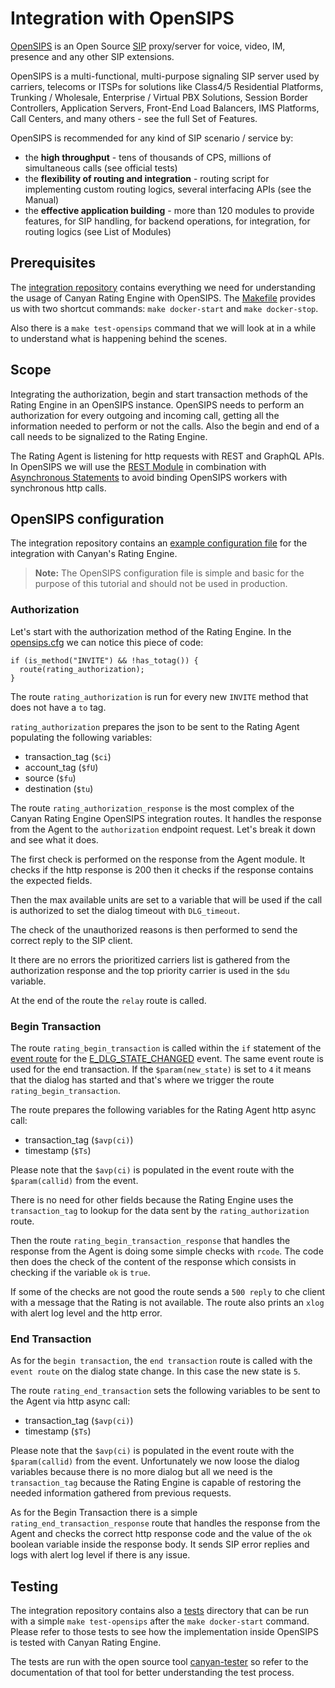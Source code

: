 # Integration with OpenSIPS

[OpenSIPS](https://www.opensips.org/) is an Open Source [SIP](https://www.ietf.org/rfc/rfc3261.txt) proxy/server for voice, video, IM, presence and any other SIP extensions.

OpenSIPS is a multi-functional, multi-purpose signaling SIP server used by carriers, telecoms or ITSPs for solutions like Class4/5 Residential Platforms, Trunking / Wholesale, Enterprise / Virtual PBX Solutions, Session Border Controllers, Application Servers, Front-End Load Balancers, IMS Platforms, Call Centers, and many others - see the full Set of Features.

OpenSIPS is recommended for any kind of SIP scenario / service by:
* the **high throughput** - tens of thousands of CPS, millions of ‏simultaneous calls (see official tests)
* the **flexibility of routing and integration** - routing script for implementing custom routing logics, several interfacing APIs (see the Manual)
* the **effective application building** - more than 120 modules to provide features, for SIP handling, for backend operations, for integration, for routing logics (see List of Modules)


## Prerequisites

The [integration repository](https://github.com/canyanio/rating-integration) contains everything we need for understanding the usage of Canyan Rating Engine with OpenSIPS.
The [Makefile](https://github.com/canyanio/rating-integration/blob/master/Makefile) provides us with two shortcut commands:
`make docker-start` and `make docker-stop`.

Also there is a `make test-opensips` command that we will look at in a while to understand what is happening behind the scenes.

## Scope

Integrating the authorization, begin and start transaction methods of the Rating Engine in an OpenSIPS instance.
OpenSIPS needs to perform an authorization for every outgoing and incoming call, getting all the information needed to perform or not the calls. Also the begin and end of a call needs to be signalized to the Rating Engine.

The Rating Agent is listening for http requests with REST and GraphQL APIs. In OpenSIPS we will use the [REST Module](https://opensips.org/docs/modules/3.0.x/rest_client.html) in combination with [Asynchronous Statements](https://www.opensips.org/Documentation/Script-Async-3-0) to avoid binding OpenSIPS workers with synchronous http calls.


## OpenSIPS configuration

The integration repository contains an [example configuration file](https://github.com/canyanio/rating-integration/blob/master/conf/opensips/rating.cfg) for the integration with Canyan's Rating Engine.

>**Note:** The OpenSIPS configuration file is simple and basic for the purpose 
> of this tutorial and should not be used in production.


### Authorization

Let's start with the authorization method of the Rating Engine.
In the [opensips.cfg](https://github.com/canyanio/rating-integration/blob/master/conf/opensips/opensips.cfg) we can notice this piece of code:
```
if (is_method("INVITE") && !has_totag()) {
  route(rating_authorization);
}
```
The route `rating_authorization` is run for every new `INVITE` method that does not have a `to` tag.

`rating_authorization` prepares the json to be sent to the Rating Agent populating the following variables:

* transaction_tag (`$ci`)
* account_tag (`$fU`)
* source (`$fu`)
* destination (`$tu`)

The route `rating_authorization_response` is the most complex of the Canyan Rating Engine OpenSIPS integration routes.
It handles the response from the Agent to the `authorization` endpoint request.
Let's break it down and see what it does.

The first check is performed on the response from the Agent module. It checks if the http response is 200 then it checks if the response contains the expected fields.

Then the max available units are set to a variable that will be used if the call is authorized to set the dialog timeout with `DLG_timeout`.

The check of the unauthorized reasons is then performed to send the correct reply to the SIP client.

It there are no errors the prioritized carriers list is gathered from the authorization response and the top priority carrier is used in the `$du` variable.

At the end of the route the `relay` route is called.


### Begin Transaction

The route `rating_begin_transaction` is called within the `if` statement of the [event route](https://opensips.org/html/docs/modules/3.0.x/event_route.html) for the [E_DLG_STATE_CHANGED](https://opensips.org/docs/modules/3.0.x/dialog.html#event_E_DLG_STATE_CHANGED) event. The same event route is used for the end transaction. If the `$param(new_state)` is set to `4` it means that the dialog has started and that's where we trigger the route `rating_begin_transaction`.

The route prepares the following variables for the Rating Agent http async call:

* transaction_tag (`$avp(ci)`)
* timestamp (`$Ts`)

Please note that the `$avp(ci)` is populated in the event route with the `$param(callid)` from the event.

There is no need for other fields because the Rating Engine uses the `transaction_tag` to lookup for the data sent by the `rating_authorization` route.

Then the route `rating_begin_transaction_response` that handles the response from the Agent is doing some simple checks with `rcode`. The code then does the check of the content of the response which consists in checking if the variable `ok` is `true`.

If some of the checks are not good the route sends a `500 reply` to che client with a message that the Rating is not available. The route also prints an `xlog` with alert log level and the http error.


### End Transaction

As for the `begin transaction`, the `end transaction` route is called with the `event route` on the dialog state change. In this case the new state is `5`.

The route `rating_end_transaction` sets the following variables to be sent to the Agent via http async call:

* transaction_tag (`$avp(ci)`)
* timestamp (`$Ts`)

Please note that the `$avp(ci)` is populated in the event route with the `$param(callid)` from the event.
Unfortunately we now loose the dialog variables because there is no more dialog but all we need is the `transaction_tag` because the Rating Engine is capable of restoring the needed information gathered from previous requests.

As for the Begin Transaction there is a simple `rating_end_transaction_response` route that handles the response from the Agent and checks the correct http response code and the value of the `ok` boolean variable inside the response body.
It sends SIP error replies and logs with alert log level if there is any issue.


## Testing

The integration repository contains also a [tests](https://github.com/canyanio/rating-integration/tree/master/tests) directory that can be run with a simple `make test-opensips` after the `make docker-start` command. Please refer to those tests to see how the implementation inside OpenSIPS is tested with Canyan Rating Engine.

The tests are run with the open source tool [canyan-tester](https://github.com/canyanio/canyan-tester) so refer to the documentation of that tool for better understanding the test process.
